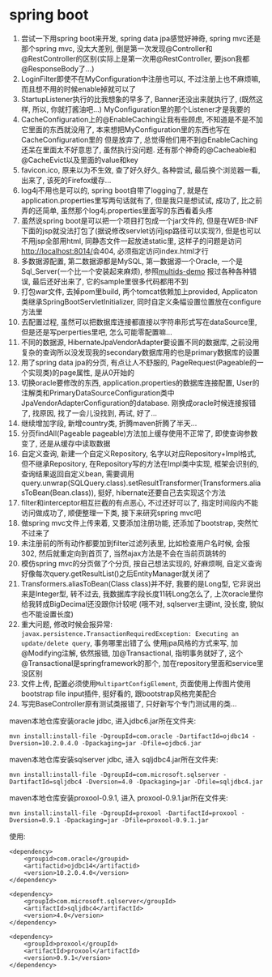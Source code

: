# spring boot

1. 尝试一下用spring boot来开发, spring data jpa感觉好神奇, spring mvc还是那个spring mvc, 没太大差别,
倒是第一次发现@Controller和@RestController的区别(实际上是第一次用@RestController, 要json我都@ResponseBody了...)
1. LoginFilter即使不在MyConfiguration中注册也可以, 不过注册上也不麻烦嘛, 而且想不用的时候enable掉就可以了
1. StartupListener执行的比我想象的早多了, Banner还没出来就执行了, (既然这样, 所以, 你就打酱油吧...) MyConfiguration里的那个Listener才是我要的
1. CacheConfiguration上的@EnableCaching让我有些顾虑, 不知道是不是不加它里面的东西就没用了, 本来想把MyConfiguration里的东西也写在CacheConfiguration里的
但是放弃了, 总觉得他们用不到@EnableCaching还呆在里面太不好意思了, 虽然执行没问题. 还有那个神奇的@Cacheable和@CacheEvict以及里面的value和key
1. favicon.ico, 原来以为不生效, 查了好久好久, 各种尝试, 最后换个浏览器一看, 出来了, 该死的Firefox缓存...
1. log4j不用也是可以的, spring boot自带了logging了, 就是在application.properties里写两句话就有了, 但是我只是想试试,
成功了, 比之前弄的还简单, 虽然那个log4j.properties里面写的东西看着头疼
1. 虽然说spring boot是可以把一个项目打包成一个jar文件的, 但是在WEB-INF下面的jsp就没法打包了(据说修改servlet访问jsp路径可以实现?),
但是也可以不用jsp全部用html, 同静态文件一起放进static里, 这样子的问题是访问[http://localhost:8014/]("http://localhost:8014/","")会404, 
必须指定访问index.html才行
1. 多数据源配置, 第二数据源都是MySQL, 第一数据源一个Oracle, 一个是Sql_Server(一个比一个安装起来麻烦), 参照[multids-demo]("https://github.com/gratiartis/multids-demo","")
报过各种各种错误, 最后还好出来了, 它的sample里很多代码都用不到
1. 打包war文件, 去掉pom里build, 两个tomcat依赖加上<scope>provided</scope>, Applicaton类继承SpringBootServletInitializer, 同时自定义条幅设置位置放在configure方法里
1. 去配置过程, 虽然可以把数据库连接都直接以字符串形式写在dataSource里, 但是还是写perperties里吧, 怎么可能零配置嘛...
1. 不同的数据源, HibernateJpaVendorAdapter要设置不同的数据库, 之前没用复杂的查询所以没发现我的secondary数据库用的也是primary数据库的设置
1. 用了spring data jpa的分页, 有点让人不舒服的, PageRequest(Pageable的一个实现类)的page属性, 是从0开始的
1. 切换oracle要修改的东西, application.properties的数据库连接配置, User的注解类和PrimaryDataSourceConfiguration类中JpaVendorAdapterConfiguration的database. 
刚换成oracle时候连接报错了, 找原因, 找了一会儿没找到, 再试, 好了...
1. 继续增加字段, 新增country类, 折腾maven折腾了半天...
1. 分页findAll(Pageable pageable)方法加上缓存使用不正常了, 即使查询参数变了, 还是从缓存中读取数据
1. 自定义查询, 新建一个自定义Repository, 名字以对应Repository+Impl格式, 但不继承Repository, 在Repository写的方法在Impl类中实现, 框架会识别的,
查询结果返回自定义bean, 需要调用query.unwrap(SQLQuery.class).setResultTransformer(Transformers.aliasToBean(Bean.class)), 挺好, hibernate还要自己去实现这个方法
1. filter和interceptor相互拦截的有点恶心, 不过还好可以了, 指定时间段内不能访问做成功了, 顺便整理一下类, 接下来研究spring mvc吧
1. 做spring mvc文件上传来着, 又要添加注册功能, 还添加了bootstrap, 突然忙不过来了
1. 未注册前的所有动作都要加到filter过滤列表里, 比如检查用户名时候, 会报302, 然后就重定向到首页了, 当然ajax方法是不会在当前页跳转的
1. 模仿spring mvc的分页做了个分页, 按自己想法实现的, 好麻烦啊, 自定义查询好像每次query.getResultList()之后EntityManager就关闭了
1. Transformers.aliasToBean(Class class)并不好, 我要的是Long型, 它非说出来是Integer型, 转不过去, 我数据库字段长度11转Long怎么了, 上次oracle里你给我转成BigDecimal还没跟你计较呢
(哦不对, sqlserver主键int, 没长度, 貌似也不能设置长度)
1. 重大问题, 修改时候会报异常: `javax.persistence.TransactionRequiredException: Executing an update/delete query`, 事务哪里出错了么
使用jpa风格的方式来写, 加@Modifying注解, 依然报错, 加@Transactional, 指明事务就好了, 这个@Transactional是springframework的那个, 加在repository里面和service里没区别
1. 文件上传, 配置必须使用`MultipartConfigElement`, 页面使用上传图片使用bootstrap file input插件, 挺好看的, 跟bootstrap风格完美配合
1. 写完BaseController原有测试类报错了, 只好新写个专门测试用的类...

maven本地仓库安装oracle jdbc, 进入jdbc6.jar所在文件夹:

`mvn install:install-file -DgroupId=com.oracle -DartifactId=ojdbc14 -Dversion=10.2.0.4.0 -Dpackaging=jar -Dfile=ojdbc6.jar`

maven本地仓库安装sqlserver jdbc, 进入 sqljdbc4.jar所在文件夹:

`mvn install:install-file -DgroupId=com.microsoft.sqlserver -DartifactId=sqljdbc4 -Dversion=4.0 -Dpackaging=jar -Dfile=sqljdbc4.jar`

maven本地仓库安装proxool-0.9.1, 进入 proxool-0.9.1.jar所在文件夹:

`mvn install:install-file -DgroupId=proxool -DartifactId=proxool -Dversion=0.9.1 -Dpackaging=jar -Dfile=proxool-0.9.1.jar`

使用:

```
<dependency>
	<groupid>com.oracle</groupid>
	<artifactid>ojdbc14</artifactid>
	<version>10.2.0.4.0</version>
</dependency>

<dependency>
    <groupId>com.microsoft.sqlserver</groupId>
    <artifactId>sqljdbc4</artifactId>
    <version>4.0</version>
</dependency>

<dependency>
	<groupId>proxool</groupId>
	<artifactId>proxool</artifactId>
	<version>0.9.1</version>
</dependency>
```